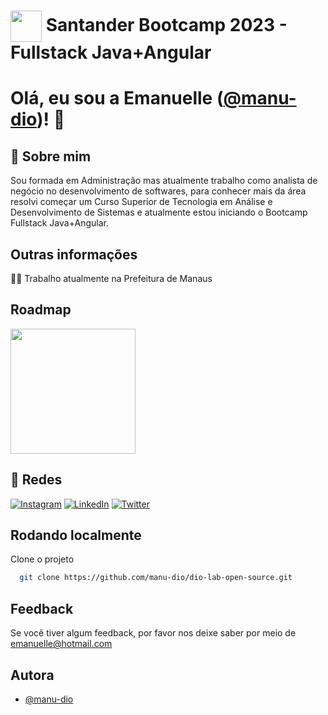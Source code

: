 <h1>
    <a href="https://www.dio.me/">
     <img align="center" width="50px" src="https://hermes.digitalinnovation.one/assets/diome/logo-minimized.png"></a>
      <span> Santander Bootcamp 2023 - Fullstack Java+Angular</span>
</h1>

# Olá, eu sou a Emanuelle ([@manu-dio](https://github.com/manu-dio))! 👋


## 🚀 Sobre mim
Sou formada em Administração mas atualmente trabalho como analista de negócio no desenvolvimento de softwares, para conhecer mais da área resolvi começar um Curso Superior de Tecnologia em Análise e Desenvolvimento de Sistemas e atualmente estou iniciando o Bootcamp Fullstack Java+Angular.

## Outras informações
👩‍💻 Trabalho atualmente na Prefeitura de Manaus

## Roadmap

[<img align="center" width="200px" src=https://www.interviewbit.com/blog/wp-content/uploads/2022/05/image1.png> ](https://digitalinnovationone.github.io/roadmaps/careers/frontend/)


## 🔗 Redes

[![Instagram](https://img.shields.io/badge/Instagram-000?style=for-the-badge&logo=instagram)](https://www.instagram.com/emma.salves/)
	[![LinkedIn](https://img.shields.io/badge/LinkedIn-000?style=for-the-badge&logo=linkedin&logoColor=0E76A8)](https://www.linkedin.com/in/emanuelle-alves-a58177288/)
[![Twitter](https://img.shields.io/badge/Twitter-000?style=for-the-badge&logo=twitter)](https://twitter.com/manu_elita)


## Rodando localmente

Clone o projeto

```bash
  git clone https://github.com/manu-dio/dio-lab-open-source.git
```


## Feedback

Se você tiver algum feedback, por favor nos deixe saber por meio de emanuelle@hotmail.com


## Autora

- [@manu-dio](https://github.com/manu-dio)
